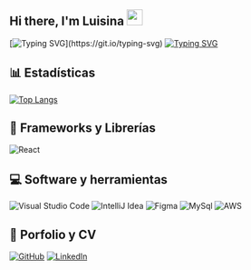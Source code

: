 ## Hi there, I'm Luisina <img src="https://media.giphy.com/media/hvRJCLFzcasrR4ia7z/giphy.gif" width="28">

[![Typing SVG](https://readme-typing-svg.demolab.com?font=Roboto+Mono&pause=1000&color=EE6DFF&center=verdadero&vCenter=verdadero&width=500&lines=En+la+ruta+de+ser+una+desarrolladora+web.)](https://git.io/typing-svg) 
[![Typing SVG](https://readme-typing-svg.demolab.com?font=Fira+Code&size=14&duration=1&pause=1000&repeat=false&random=false&width=435&lines=En+constante+b%C3%BAsqueda+de+oportunidades+para+aprender)](https://git.io/typing-svg)

## 📊 Estadísticas
<!-- https://github.com/anuraghazra/github-readme-stats -->
<!-- [![Anurag's GitHub stats](https://github-readme-stats.vercel.app/api?username=Lulimartinu&theme=tokyonight)](https://github.com/anuraghazra/github-readme-stats) -->
[![Top Langs](https://github-readme-stats.vercel.app/api/top-langs/?username=Lulimartinu&layout=compact&theme=tokyonight)](https://github.com/anuraghazra/github-readme-stats)
<!-- 
## 👩‍💻 Lenguajes de Programación
<p>
<img alt="HTML5" src="https://img.shields.io/badge/html5-%23E34F26.svg?style=for-the-badge&logo=html5&logoColor=white"></a>
<img alt="CSS3" src="https://img.shields.io/badge/css3-%231572B6.svg?style=for-the-badge&logo=css3&logoColor=white"></a>
<img alt="JavaScript" src="https://img.shields.io/badge/javascript-%23323330.svg?style=for-the-badge&logo=javascript&logoColor=%23F7DF1E"></a>
<img src="https://raw.githubusercontent.com/bablubambal/All_logo_and_pictures/1ac69ce5fbc389725f16f989fa53c62d6e1b4883/programming%20languages/java.svg" alt="java" height="50" width="50" /> 
-->
## 🧰 Frameworks y Librerías
<p> 
<img alt="React" src="https://img.shields.io/badge/react-%2320232a.svg?style=for-the-badge&logo=react&logoColor=%2361DAFB"></a> 
</p>

## 💻 Software y herramientas
<p> 
<img alt="Visual Studio Code" src="https://img.shields.io/badge/Visual%20Studio%20Code-0078d7.svg?style=for-the-badge&logo=visual-studio-code&logoColor=white"></a>   
<img alt="IntelliJ Idea" src="https://img.shields.io/badge/Intellij%20Idea-000?logo=intellij-idea&style=for-the-badge"<a/>
<img alt="Figma" src="https://img.shields.io/badge/figma-%23F24E1E?style=for-the-badge&logo=figma&logoColor=white" <a/> 
<img alt="MySql" src="https://shields.io/badge/MySQL-lightgrey?logo=mysql&style=plastic&logoColor=white&labelColor=blue" <a/>
<img alt="AWS" src="https://img.shields.io/badge/-AWS-000?&logo=Amazon-AWS&logoColor=FF9900" <a/>
</p>

## 💼 Porfolio y CV
<p> 
<a href="https://github.com/Lulimartinu"><img alt="GitHub" src="https://img.shields.io/badge/github-%23121011.svg?style=for-the-badge&logo=github&logoColor=white"></a>
<a href="https://www.linkedin.com/in/luisina-martinucci-14a3841a2/"><img alt="LinkedIn" src="https://img.shields.io/badge/linkedin-%230077B5.svg?style=for-the-badge&logo=linkedin&logoColor=white"></a>
</p>

